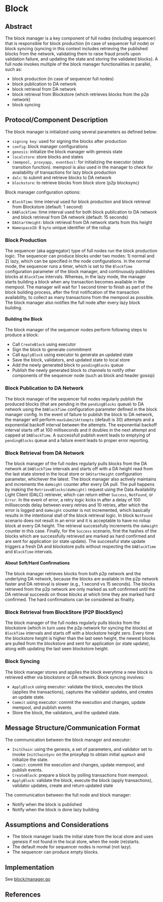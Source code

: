 # Block

## Abstract

The block manager is a key component of full nodes (including sequencer) that is responsible for block production (in case of sequencer full node) or block syncing (syncing in this context includes retrieving the published blocks from the network, validating them to raise fraud proofs upon validation failure, and updating the state and storing the validated blocks). A full node invokes multiple of the block manager functionalities in parallel, such as:

* block production (in case of sequencer full nodes)
* block publication to DA network
* block retrieval from DA network
* block retrieval from Blockstore (which retrieves blocks from the p2p network)
* block syncing

## Protocol/Component Description

The block manager is initialized using several parameters as defined below:

* `signing key`: used for signing the blocks after production
* `config`: block manager configurations
* `genesis`: initialize the block manager with genesis state
* `localstore`: store blocks and states
* `(mempool, proxyapp, eventbus)`: for initializing the executor (state transition function). mempool is also used in the manager to check for availability of transactions for lazy block production
* `dalc`: to submit and retrieve blocks to DA network  
* `blockstore`: to retrieve blocks from block store (p2p blocksync)

Block manager configuration options:

* `BlockTime`: time interval used for block production and block retrieval from Blockstore (default: 1 second)
* `DABlockTime`: time interval used for both block publication to DA network and block retrieval from DA network (default: 15 seconds)
* `DAStartHeight`: block retrieval from DA network starts from this height
* `NamespaceID`: 8 `byte` unique identifier of the rollup

### Block Production

The sequencer (aka aggregator) type of full nodes run the block production logic. The sequencer can produce blocks under two modes: 1) normal and 2) lazy, which can be specified in the node configurations. In the normal mode, the sequencer runs a timer, which is set to the `BlockTime` configuration parameter of the block manager, and continuously publishes blocks at `BlockTime` intervals. Whereas, in the lazy mode, the manager starts building a block when any transaction becomes available in the mempool. The manager will wait for 1 second timer to finish as part of the block building process, after the first notification of the transaction availability, to collect as many transactions from the mempool as possible. The block manager also notifies the full node after every lazy block building.

#### Building the Block

The block manager of the sequencer nodes perform following steps to produce a block:
* Call `CreateBlock` using executor
* Sign the block to generate commitment
* Call `ApplyBlock` using executor to generate an updated state
* Save the block, validators, and updated state to local store
* Add the newly generated block to `pendingBlocks` queue
* Publish the newly generated block to channels to notify other components of the sequencer node (such as block and header gossip)

### Block Publication to DA Network

The block manager of the sequencer full nodes regularly publish the produced blocks (that are pending in the `pendingBlocks` queue) to DA network using the `DABlockTime` configuration parameter defined in the block manager config. In the event of failure to publish the block to DA network, the manager will perform `maxSubmitAttempts` (default is 30) attempts and a exponential backoff interval between the attempts. The exponential backoff interval starts off at 100 milliseconds and it doubles in the next attempt and capped at `DABlockTime`. A successfull publish event leads to emptying of `pendingBlocks` queue and a failure event leads to proper error reporting.

### Block Retrieval from DA Network

The block manager of the full nodes regularly pulls blocks from the DA network at `DABlockTime` intervals and starts off with a DA height read from the last state stored in the local store or `DAStartHeight` configuration parameter, whichever the latest. The block manager also actively maintains and increments the `daHeight` counter after every DA pull. The pull happens by making the `RetrieveBlocks(daHeight)` request using the Data Availability Light Client (DALC) retriever, which can return either `Success`, `NotFound`, or `Error`. In the event of error, a retry logic kicks in after a delay of 100 milliseconds delay between every retries and 10 retries, after which the error is logged and `daHeight` counter is not incremented, which basically results in the intentional stall of the block retrieval logic. In block `NotFound` scenario does not result in an error and it is acceptable to have no rollup block at every DA height. The retrieval successfully increments the `daHeight` counter in this case. Finally, for the `Success` scenario, first the hashes of the blocks which are successfully retrieved are marked as hard confirmed and are sent for application (or state update). The successful state update triggers a fresh DA and blockstore pulls without respecting the `DABlockTime` and `BlockTime` intervals.

#### About Soft/Hard Confirmations

The block manager retrieves blocks from both p2p network and the underlying DA network, because the blocks are available in the p2p network faster and DA retreival is slower (e.g., 1 second vs 15 seconds). The blocks retrieved from the p2p network are only marked as soft confirmed until the DA retrieval succeeds on those blocks at which time they are marked hard confirmed. The hard confirmations can be considered as finality.

### Block Retrieval from BlockStore (P2P BlockSync)

The block manager of the full nodes regularly pulls blocks from the blockstore (which in turn uses the p2p network for syncing the blocks) at `BlockTime` intervals and starts off with a blockstore height zero. Every time the blockstore height is higher than the last seen height, the newest blocks are pulled from the blockstore and sent for application (or state update), along with updating the last seen blockstore height.

### Block Syncing

The block manager stores and applies the block everytime a new block is retrieved either via blockstore or DA network. Block syncing involves:

* `ApplyBlock` using executor: validate the block, executes the block (applies the transactions), captures the validator updates, and creates an update state.
* `Commit` using executor: commit the execution and changes, update mempool, and publish events
* Store the block, the validators, and the updated state.

## Message Structure/Communication Format

The communication between the block manager and executor:

* `InitChain`: using the genesis, a set of parameters, and validator set to invoke `InitChainSync` on the proxyApp to obtain initial `appHash` and initialize the state.
* `Commit`: commit the execution and changes, update mempool, and publish events.
* `CreateBlock`: prepare a block by polling transactions from mempool.
* `ApplyBlock`: validate the block, execute the block (apply transactions), validator updates, create and return updated state

The communication between the full node and block manager:

* Notify when the block is published
* Notify when the block is done lazy building

## Assumptions and Considerations

* The block manager loads the initial state from the local store and uses genesis if not found in the local store, when the node (re)starts.
* The default mode for sequencer nodes is normal (not lazy).
* The sequencer can produce empty blocks.

## Implementation

See [block/manager.go](https://github.com/rollkit/rollkit/blob/main/block/manager.go)

## References
